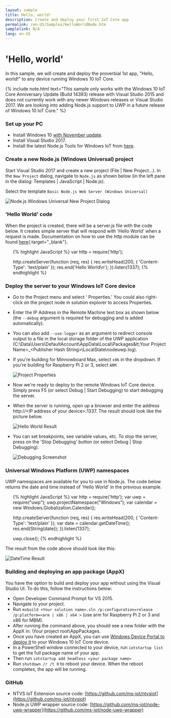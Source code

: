 ```yaml
---
layout: sample
title: Hello, world!
description: Create and deploy your first IoT Core app
permalink: /en-US/Samples/HelloWorldNode.htm
samplelink: N/A
lang: en-US
---
```


# 'Hello, world' 

In this sample, we will create and deploy the proverbial 1st app, "Hello, world!" to any device running Windows 10 IoT Core.

{% include note.html text="This sample only works with the Windows 10 IoT Core Anniversary Update (Build 14393) release with Visual Studio 2015 and does not currently work with any newer Windows releases or Visual Studio 2017. We are looking into adding Node.js support to UWP in a future release of Windows 10 IoT Core." %}

### Set up your PC
* Install Windows 10 [with November update](http://windows.microsoft.com/en-us/windows-10/windows-update-faq).
* Install Visual Studio 2017.
* Install the latest Node.js Tools for Windows IoT from [here](http://aka.ms/ntvsiotlatest).


### Create a new Node.js (Windows Universal) project
Start Visual Studio 2017 and create a new project (File \| New Project...). In the `New Project` dialog, navigate to `Node.js` as shown below (in the left pane in the dialog: Templates \| JavaScript \| Node.js).

Select the template `Basic Node.js Web Server (Windows Universal)`

![Node.js Windows Universal New Project Dialog]({{site.baseurl}}/Resources/images/Nodejs/nodejswu-newprojectdialog.png)


### 'Hello World' code
When the project is created, there will be a server.js file with the code below. It creates simple server that will respond with 'Hello World' when a request is made. Documentation on how to use the http module can be found [here](https://nodejs.org/api/http.html){:target="_blank"}.
<UL>
{% highlight JavaScript %}
var http = require('http');

http.createServer(function (req, res) {
    res.writeHead(200, { 'Content-Type': 'text/plain' });
    res.end('Hello World\n');
}).listen(1337);
{% endhighlight %}
</UL>


### Deploy the server to your Windows IoT Core device
* Go to the Project menu and select '<Your project name> Properties.' You could also right-click on the project node in solution explorer to access Properties.
* Enter the IP Address in the Remote Machine text box as shown below (the `--debug` argument is required for debugging and is added automatically).
* You can also add `--use-logger` as an argument to redirect console output to a file in the local storage folder of the UWP application
  (C:\Data\Users\DefaultAccount\AppData\Local\Packages\&lt;Your Project Name&gt;_&lt;Publisher Hash String&gt;\LocalState\nodeuwp.log).
* If you're building for Minnowboard Max, select `x86` in the dropdown.  If you're building for Raspberry Pi 2 or 3, select `ARM`.

    ![Project Properties]({{site.baseurl}}/Resources/images/Nodejs/nodejswu-properties.png)

* Now we're ready to deploy to the remote Windows IoT Core device. Simply press F5 (or select Debug \| Start Debugging) to start debugging the server.

* When the server is running, open up a browser and enter the address http://&lt;IP address of your device&gt;:1337. The result should look like the picture below.

    ![Hello World Result]({{site.baseurl}}/Resources/images/Nodejs/helloworld-ie.png)

* You can set breakpoints, see variable values, etc. To stop the server, press on the 'Stop Debugging' button (or select Debug \| Stop Debugging).

    ![Debugging Screenshot]({{site.baseurl}}/Resources/images/Nodejs/debugging-vs.png)


### Universal Windows Platform (UWP) namespaces
UWP namespaces are available for you to use in Node.js. The code below returns the date and time instead of 'Hello World' in the previous example.
<UL>
{% highlight JavaScript %}
var http = require('http');
var uwp = require("uwp");
uwp.projectNamespace("Windows");
var calendar = new Windows.Globalization.Calendar();

http.createServer(function (req, res) {
    res.writeHead(200, { 'Content-Type': 'text/plain' });
    var date = calendar.getDateTime();
    res.end(String(date));
}).listen(1337);

uwp.close();
{% endhighlight %}
</UL>

The result from the code above should look like this:

![DateTime Result]({{site.baseurl}}/Resources/images/Nodejs/datetime-ie.png)


### Building and deploying an app package (AppX)
You have the option to build and deploy your app without using the Visual Studio UI. To do this, follow the instructions below:

* Open Developer Command Prompt for VS 2015.
* Navigate to your project.
* Run `msbuild <Your solution name>.sln /p:configuration=release /p:platform=<arm | x86 | x64 >` (use arm for Raspberry Pi 2 or 3 and x86 for MBM).
* After running the command above, you should see a new folder with the AppX in: \Your project root\AppPackages.
* Once you have created an AppX, you can use [Windows Device Portal to deploy it]({{site.baseurl}}/{{page.lang}}/Docs/DevicePortal) to your Windows 10 IoT Core device.
* In a PowerShell window connected to your device, run `iotstartup list` to get the full package name of your app.
* Then run `iotstartup add headless <your package name>`
* Run `shutdown /r /t 0` to reboot your device. When the reboot completes, the app will be running.


### GitHub
* NTVS IoT Extension source code: [https://github.com/ms-iot/ntvsiot](https://github.com/ms-iot/ntvsiot)
* Node.js UWP wrapper source code: [https://github.com/ms-iot/node-uwp-wrapper](https://github.com/ms-iot/node-uwp-wrapper)
